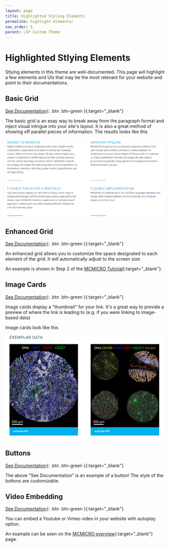 ```yaml
---
layout: page
title: Highlighted Styling Elements
permalink: highlight-elements/
nav_order: 5
parent: LSP Custom Theme
---
```


# Highlighted Stlying Elements
Stlying elements in this theme are well-documented. This page will highlight a few elements and UIs that may be the most relevant for your website and point to their documentations.

## Basic Grid

[See Documentation](https://labsyspharm.github.io/just-the-docs-lsp/docs/utilities/layout/#basic-grid){: .btn .btn-green }{:target="_blank"} 

The basic grid is an esay way to break away from the paragraph format and inject visual intrigue into your site's layout. It is also a great method of showing off parallel pieces of information. The results looks like this

![basic grid](../images/basic-grid.PNG)


## Enhanced Grid

[See Documentation](https://labsyspharm.github.io/just-the-docs-lsp/docs/utilities/layout/#enhanced-grid){: .btn .btn-green }{:target="_blank"} 

An enhanced grid allows you to customize the space designated to each element of the grid. It will automatically adjust to the screen size. 

An example is shown in Step 2 of the [MCMICRO Tutorial](https://mcmicro.org/tutorial/tutorial.html){:target="_blank"}.

## Image Cards

[See Documentation](https://labsyspharm.github.io/just-the-docs-lsp/docs/utilities/layout/#image-cards){: .btn .btn-green }{:target="_blank"} 

Image cards display a "thumbnail" for your link. It's a great way to provide a preview of where the link is leading to (e.g. if you were linking to image-based data)

Image cards look like this

![image cards](../images/image-cards.PNG)

## Buttons

[See Documentation](https://labsyspharm.github.io/just-the-docs-lsp/docs/ui-components/buttons/){: .btn .btn-green }{:target="_blank"} 

The above "See Documentation" is an example of a button! The style of the buttons are customizable. 

## Video Embedding

[See Documentation](https://labsyspharm.github.io/just-the-docs-lsp/docs/ui-components/video/){: .btn .btn-green }{:target="_blank"} 

You can embed a Youtube or Vimeo video in your website with autoplay option. 

An example can be seen on the [MCMICRO overview](https://mcmicro.org/overview/){:target="_blank"} page.
